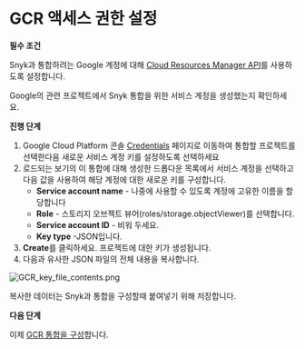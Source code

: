 # GCR 액세스 권한 설정

**필수 조건**

Snyk과 통합하려는 Google 계정에 대해 [Cloud Resources Manager API](https://console.cloud.google.com/apis/library/cloudresourcemanager.googleapis.com?q=cloud%20resource%20manager\&id=16f5d23e-c895-4b9d-88e4-864c1766636f\&project=next-for-integration-testing)를 사용하도록 설정합니다.

Google의 관련 프로젝트에서 Snyk 통합을 위한 서비스 계정을 생성했는지 확인하세요.

**진행 단계**

1. Google Cloud Platform 콘솔 [Credentials](https://console.cloud.google.com/apis/credentials) 페이지로 이동하여 통합할 프로젝트를 선택한다음 새로운 서비스 계정 키를 설정하도록 선택하세요
2. 로드되는 보기의 이 통합에 대해 생성한 드롭다운 목록에서 서비스 계정을 선택하고 다음 값을 사용하여 해당 계정에 대한 새로운 키를 구성합니다.
   * **Service account name** - 나중에 사용할 수 있도록 계정에 고유한 이름을 할당합니다
   * **Role** - 스토리지 오브젝트 뷰어(roles/storage.objectViewer)를 선택합니다.
   * **Service account ID** - 비워 두세요.
   * **Key type** -JSON입니다.
3. **Create**를 클릭하세요. 프로젝트에 대한 키가 생성됩니다.
4. 다음과 유사한 JSON 파일의 전체 내용을 복사합니다.

![GCR\_key\_file\_contents.png](../../../../.gitbook/assets/uuid-c4e3b781-e575-5ab8-6cea-b0a8654068c4-en.png)

복사한 데이터는 Snyk과 통합을 구성할때 붙여넣기 위해 저장합니다.

**다음 단계**

이제 [GCR 통합을 구성](configure-integration-for-gcr.md)합니다.
